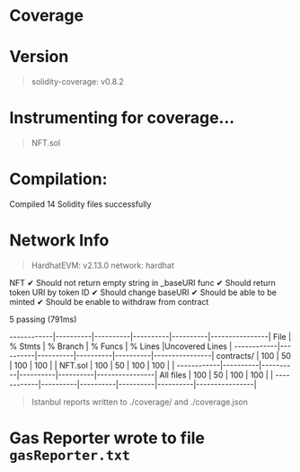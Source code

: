 <h1>Coverage</h1>

Version
=======
> solidity-coverage: v0.8.2

Instrumenting for coverage...
=============================

> NFT.sol

Compilation:
============

Compiled 14 Solidity files successfully

Network Info
============
> HardhatEVM: v2.13.0
> network:    hardhat



  NFT
    ✔ Should not return empty string in _baseURI func
    ✔ Should return token URI by token ID
    ✔ Should change baseURI
    ✔ Should be able to be minted
    ✔ Should be enable to withdraw from contract


  5 passing (791ms)

------------|----------|----------|----------|----------|----------------|
File        |  % Stmts | % Branch |  % Funcs |  % Lines |Uncovered Lines |
------------|----------|----------|----------|----------|----------------|
 contracts/ |      100 |       50 |      100 |      100 |                |
  NFT.sol   |      100 |       50 |      100 |      100 |                |
------------|----------|----------|----------|----------|----------------|
All files   |      100 |       50 |      100 |      100 |                |
------------|----------|----------|----------|----------|----------------|

> Istanbul reports written to ./coverage/ and ./coverage.json


Gas Reporter wrote to file `gasReporter.txt`
=============================================